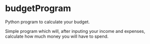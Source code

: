 # budgetProgram
Python program to calculate your budget.

Simple program which will, after inputing your income and expenses, calculate how much money you will have to spend.
